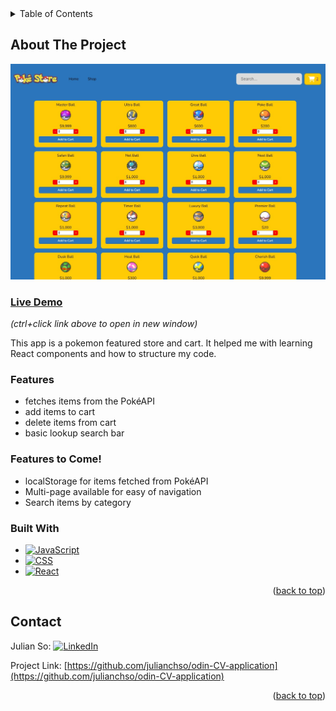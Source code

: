 <!-- TABLE OF CONTENTS -->
<details>
  <summary>Table of Contents</summary>
  <ol>
    <li>
      <a href="#about-the-project">About The Project</a>
      <ul>
        <li><a href="#built-with">Built With</a></li>
      </ul>
    </li>
    <li><a href="#contact">Contact</a></li>
  </ol>
</details>

<!-- ABOUT THE PROJECT -->

## About The Project

![app](src/media/app.jpg)

### [Live Demo](https://julianchso.github.io/odin-shopping-cart/)

_(ctrl+click link above to open in new window)_

This app is a pokemon featured store and cart. It helped me with learning React components and how to structure my code.

### Features

- fetches items from the PokéAPI
- add items to cart
- delete items from cart
- basic lookup search bar

### Features to Come!

- localStorage for items fetched from PokéAPI
- Multi-page available for easy of navigation
- Search items by category

<!-- BUILT WITH -->

### Built With

- [![JavaScript](https://img.shields.io/badge/JavaScript-323330?style=for-the-badge&logo=javascript&logoColor=F7DF1E)](https://developer.mozilla.org/en-US/docs/Web/JavaScript)
- [![CSS](https://img.shields.io/badge/CSS3-1572B6?style=for-the-badge&logo=css3&logoColor=white)](https://developer.mozilla.org/en-US/docs/Web/CSS)
- [![React](https://img.shields.io/badge/React-20232A?style=for-the-badge&logo=react&logoColor=61DAFB)](https://reactjs.org/)

<p align="right">(<a href="#readme-top">back to top</a>)</p>

<!-- CONTACT -->

## Contact

Julian So: [![LinkedIn](https://img.shields.io/badge/LinkedIn-0077B5?style=for-the-badge&logo=linkedin&logoColor=white)](https://www.linkedin.com/in/chjulianso/)

Project Link: [https://github.com/julianchso/odin-CV-application](https://github.com/julianchso/odin-CV-application)

<p align="right">(<a href="#readme-top">back to top</a>)</p>
